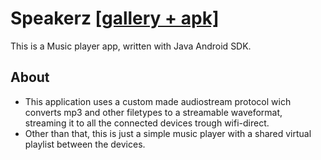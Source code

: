 # Speakerz [[gallery + apk]](https://drive.google.com/drive/folders/1K9nHiKcPUwJsZKGAWlENkm2fvv8msO6J?usp=share_link)
This is a Music player app, written with Java Android SDK.

## About
- This application uses a custom made audiostream protocol wich converts mp3 and other filetypes to a streamable waveformat, streaming it to all the connected devices trough wifi-direct.
- Other than that, this is just a simple music player with a shared virtual playlist between the devices.
